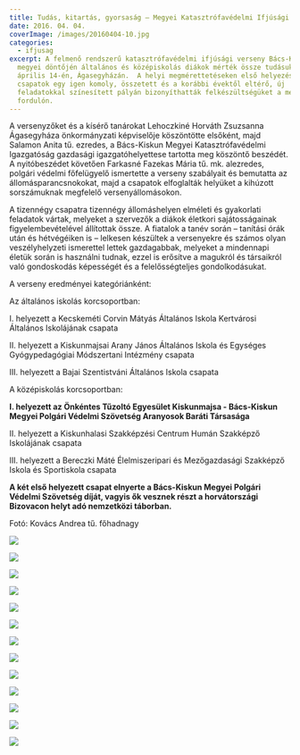 ```yaml
---
title: Tudás, kitartás, gyorsaság – Megyei Katasztrófavédelmi Ifjúsági Verseny
date: 2016. 04. 04.
coverImage: /images/20160404-10.jpg
categories:
  - ifjusag
excerpt: A felmenő rendszerű katasztrófavédelmi ifjúsági verseny Bács-Kiskun
  megyei döntőjén általános és középiskolás diákok mérték össze tudásukat
  április 14-én, Ágasegyházán.  A helyi megmérettetéseken első helyezést elérő
  csapatok egy igen komoly, összetett és a korábbi évektől eltérő, új
  feladatokkal színesített pályán bizonyíthatták felkészültségüket a megyei
  fordulón.
---
```

A versenyzőket és a kísérő tanárokat Lehoczkiné Horváth Zsuzsanna Ágasegyháza önkormányzati képviselője köszöntötte elsőként, majd Salamon Anita tű. ezredes, a Bács-Kiskun Megyei Katasztrófavédelmi Igazgatóság gazdasági igazgatóhelyettese tartotta meg köszöntő beszédét. A nyitóbeszédet követően Farkasné Fazekas Mária tű. mk. alezredes, polgári védelmi főfelügyelő ismertette a verseny szabályait és bemutatta az állomásparancsnokokat, majd a csapatok elfoglalták helyüket a kihúzott sorszámuknak megfelelő versenyállomásokon.

A tizennégy csapatra tizennégy állomáshelyen elméleti és gyakorlati feladatok vártak, melyeket a szervezők a diákok életkori sajátosságainak figyelembevételével állítottak össze. A fiatalok a tanév során – tanítási órák után és hétvégéiken is – lelkesen készültek a versenyekre és számos olyan veszélyhelyzeti ismerettel lettek gazdagabbak, melyeket a mindennapi életük során is használni tudnak, ezzel is erősítve a magukról és társaikról való gondoskodás képességét és a felelősségteljes gondolkodásukat.

A verseny eredményei kategóriánként:

Az általános iskolás korcsoportban:

I. helyezett a Kecskeméti Corvin Mátyás Általános Iskola Kertvárosi Általános Iskolájának csapata

II. helyezett a Kiskunmajsai Arany János Általános Iskola és Egységes Gyógypedagógiai Módszertani Intézmény csapata

III. helyezett a Bajai Szentistváni Általános Iskola csapata

A középiskolás korcsoportban:

**I. helyezett az Önkéntes Tűzoltó Egyesület Kiskunmajsa - Bács-Kiskun Megyei Polgári Védelmi Szövetség Aranyosok Baráti Társasága**

II. helyezett a Kiskunhalasi Szakképzési Centrum Humán Szakképző Iskolájának csapata

III. helyezett a Bereczki Máté Élelmiszeripari és Mezőgazdasági Szakképző Iskola és Sportiskola csapata

**A﻿ két első helyezett csapat elnyerte a Bács-Kiskun Megyei Polgári Védelmi Szövetség díját, vagyis ők vesznek részt a horvátországi Bizovacon helyt adó nemzetközi táborban.**

Fotó: Kovács Andrea tű. főhadnagy

![](/images/20160404-2.jpg)

![](/images/20160404-3.jpg)

![](/images/20160404-4.jpg)

![](/images/20160404-6.jpg)

![](/images/20160404-7.jpg)

![](/images/20160404-9.jpg)

![](/images/20160404-10.jpg)

![](/images/20160404-12.jpg)

![](/images/20160404-13.jpg)

![](/images/20160404-14.jpg)

![](/images/20160404-15.jpg)

![](/images/20160404-17.jpg)

![](/images/20160404-18.jpg)
